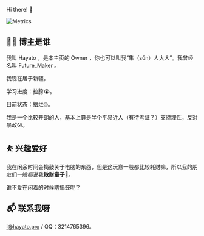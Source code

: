 Hi there! 👋

![Metrics](https://metrics.lecoq.io/HayatoOvO?template=classic&base.indepth=false&base.hireable=false&config.timezone=Asia%2FShanghai)

## 👨‍💻 博主是谁

我叫 Hayato ，是本主页的 Owner ，你也可以叫我“隼（sǔn）人大大”。我曾经名叫 Future_Maker 。

我现在居于新疆。

学习进度：拉胯😭。

目前状态：摆烂🙄。

我是一个比较开朗的人，基本上算是半个平易近人（有待考证？）支持理性，反对暴政😰。

## ⛹ 兴趣爱好

我在闲余时间会捣鼓关于电脑的东西，但是这玩意一般都比较耗财嘛，所以我的朋友们一般都说我**散财童子**🤒。

谁不爱在闲着的时候瞎捣鼓呢？

## 📬 联系我呀

i@hayato.pro / QQ：3214765396。
